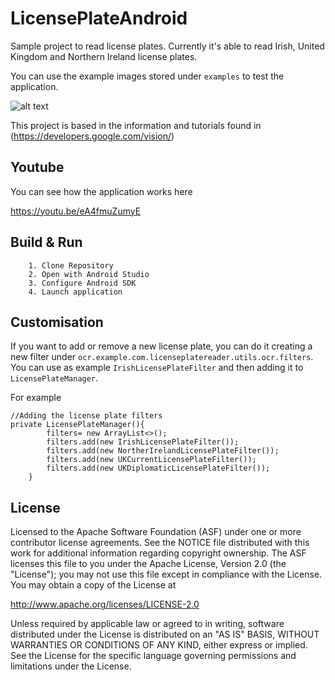 # LicensePlateAndroid

Sample project to read license plates. Currently it's able to read Irish, United Kingdom and Northern Ireland license plates.

You can use the example images stored under `examples` to test the application.

![alt text](https://github.com/jllarraz/LicensePlateAndroid/blob/master/examples/ireland.png)

This project is based in the information and tutorials found in (https://developers.google.com/vision/)

## Youtube

You can see how the application works here

https://youtu.be/eA4fmuZumyE

## Build & Run

```
    1. Clone Repository
    2. Open with Android Studio
    3. Configure Android SDK
    4. Launch application
```

## Customisation

If you want to add or remove a new license plate, you can do it creating a new filter under `ocr.example.com.licenseplatereader.utils.ocr.filters`. You can use as example `IrishLicensePlateFilter` and then adding it to `LicensePlateManager`.

For example


```
//Adding the license plate filters
private LicensePlateManager(){
        filters= new ArrayList<>();
        filters.add(new IrishLicensePlateFilter());
        filters.add(new NortherIrelandLicensePlateFilter());
        filters.add(new UKCurrentLicensePlateFilter());       
        filters.add(new UKDiplomaticLicensePlateFilter());
    }
```

## License

Licensed to the Apache Software Foundation (ASF) under one or more contributor license agreements. See the NOTICE file distributed with this work for additional information regarding copyright ownership. The ASF licenses this file to you under the Apache License, Version 2.0 (the "License"); you may not use this file except in compliance with the License. You may obtain a copy of the License at

http://www.apache.org/licenses/LICENSE-2.0

Unless required by applicable law or agreed to in writing, software distributed under the License is distributed on an "AS IS" BASIS, WITHOUT WARRANTIES OR CONDITIONS OF ANY KIND, either express or implied. See the License for the specific language governing permissions and limitations under the License.

